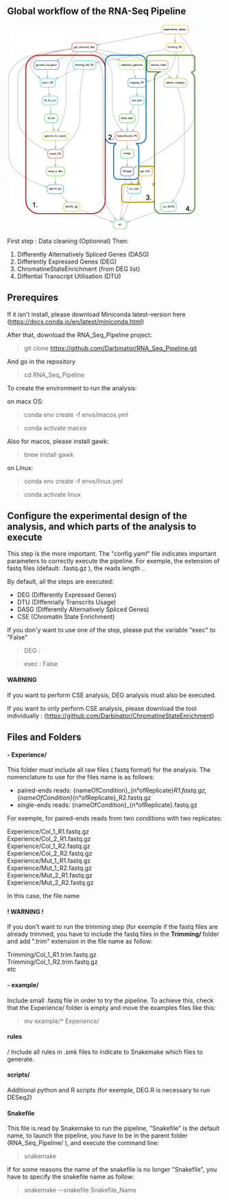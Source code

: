 ## Global workflow of the RNA-Seq Pipeline

![alt text](dag.png)

First step : Data cleaning (Optionnal)
Then:
1. Differently Alternatively Spliced Genes (DASG)
2. Differently Expressed Genes (DEG)
3. ChromatineStateEnrichment (from DEG list)
4. Diffential Transcript Utilisation (DTU)

## Prerequires

If it isn't install, please download Miniconda latest-version here (https://docs.conda.io/en/latest/miniconda.html)

After that, download the RNA_Seq_Pipeline project:
> git clone https://github.com/Darbinator/RNA_Seq_Pipeline.git

And go in the repository 
> cd RNA_Seq_Pipeline 

To create the environment to run the analysis:

on macx OS:
> conda env create -f envs/macos.yml

> conda activate macos

Also for macos, please install gawk:

> brew install gawk

on Linux:
> conda env create -f envs/linux.yml

> conda activate linux

## Configure the experimental design of the analysis, and which parts of the analysis to execute

This step is the more important. 
The "config.yaml" file indicates important parameters to correctly execute the pipeline. For exemple, the extension of fastq files (default: .fastq.gz ), the reads length ..

By default, all the steps are executed:
 - DEG (Differently Expressed Genes)
 - DTU (DIffenrially Transcrits Usage)
 - DASG (Differently Alternatively Spliced Genes)
 - CSE (Chromatin State Enrichment)
 
If you don'y want to use one of the step, please put the variable "exec" to "False"
 > DEG : 

 >  exec : False

#### WARNING 

If you want to perform CSE analysis, DEG analysis must also be executed.

If you want to only perform CSE analysis, please download the tool individually :
(https://github.com/Darbinator/ChromatineStateEnrichment)

## Files and Folders
#### - Experience/ 

This folder must include all raw files (.fastq format) for the analysis. The nomenclature to use for the files name is as follows:
 - paired-ends reads: {nameOfCondition}_{n°ofReplicate}_R1.fastq.gz, {nameOfCondition}_{n°ofReplicate}_R2.fastq.gz
 - single-ends reads: {nameOfCondition}_{n°ofReplicate}.fastq.gz

For exemple, for paired-ends reads from two conditions with two replicates:

Experience/Col_1_R1.fastq.gz <br>
Experience/Col_2_R1.fastq.gz <br>
Experience/Col_1_R2.fastq.gz <br>
Experience/Col_2_R2.fastq.gz <br>
Experience/Mut_1_R1.fastq.gz <br>
Experience/Mut_1_R2.fastq.gz <br>
Experience/Mut_2_R1.fastq.gz <br>
Experience/Mut_2_R2.fastq.gz <br>

In this case, the file name 
#### ! WARNING !

If you don't want to run the trimming step (for exemple if the fastq files are already trimmed, you have to include the fastq files in the <b> Trimming/ </b> folder and add ".trim" extension in the file name as follow:

Trimming/Col_1_R1.trim.fastq.gz <br>
Trimming/Col_1_R2.trim.fastq.gz <br>
etc

#### - example/ 

Include small .fastq file in order to try the pipeline. To achieve this, check that the Experience/ folder is empty and move the examples files like this:

> mv example/* Experience/

#### rules
/
Include all rules in .smk files to indicate to Snakemake which files to generate.

#### scripts/

Additional python and R scripts (for exemple, DEG.R is necessary to run DESeq2)

#### Snakefile 

This file is read by Snakemake to run the pipeline, "Snakefile" is the default name, to launch the pipeline, you have to be in the parent folder (RNA_Seq_Pipeline/ ), and execute the command line:
> snakemake

If for some reasons the name of the snakefile is no longer "Snakefile", you have to specify the snakefile name as follow:
> snakemake --snakefile Snakefile_Name


#
